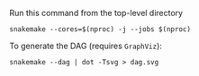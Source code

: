 Run this command from the top-level directory

`snakemake --cores=$(nproc) -j --jobs $(nproc)`

To generate the DAG (requires `GraphViz`):

`snakemake --dag | dot -Tsvg > dag.svg`
